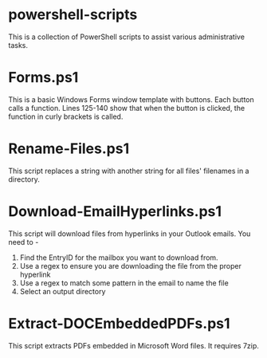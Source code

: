 # powershell-scripts

This is a collection of PowerShell scripts to assist various administrative tasks.

# Forms.ps1

This is a basic Windows Forms window template with buttons. Each button calls a function. Lines 125-140 show that when the button is clicked, the function in curly brackets is called.

# Rename-Files.ps1

This script replaces a string with another string for all files' filenames in a directory. 

# Download-EmailHyperlinks.ps1

This script will download files from hyperlinks in your Outlook emails. You need to -

1. Find the EntryID for the mailbox you want to download from.
2. Use a regex to ensure you are downloading the file from the proper hyperlink
3. Use a regex to match some pattern in the email to name the file
4. Select an output directory

# Extract-DOCEmbeddedPDFs.ps1

This script extracts PDFs embedded in Microsoft Word files. It requires 7zip.
